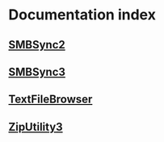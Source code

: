 # Documentation index

## [SMBSync2](https://sentaroh.github.io/Documents/SMBSync2/index.html)

## [SMBSync3](https://sentaroh.github.io/Documents/SMBSync3/index.html)

## [TextFileBrowser](https://sentaroh.github.io/Documents/TextFileBrowser/index.html)

## [ZipUtility3](https://sentaroh.github.io/Documents/ZipUtility3/index.html)

